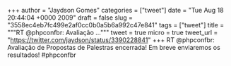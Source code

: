 
+++
author = "Jaydson Gomes"
categories = ["tweet"]
date = "Tue Aug 18 20:44:04 +0000 2009"
draft = false
slug = "3558ec4eb7fc499e2af0cc0b0a5b6a992c47e841"
tags = ["tweet"]
title = """RT @phpconfbr: Avaliação ..."""
tweet = true
micro = true
tweet_url = "https://twitter.com/jaydson/status/3390228841"
+++
RT @phpconfbr: Avaliação de Propostas de Palestras encerrada! Em breve enviaremos os resultados! #phpconfbr

